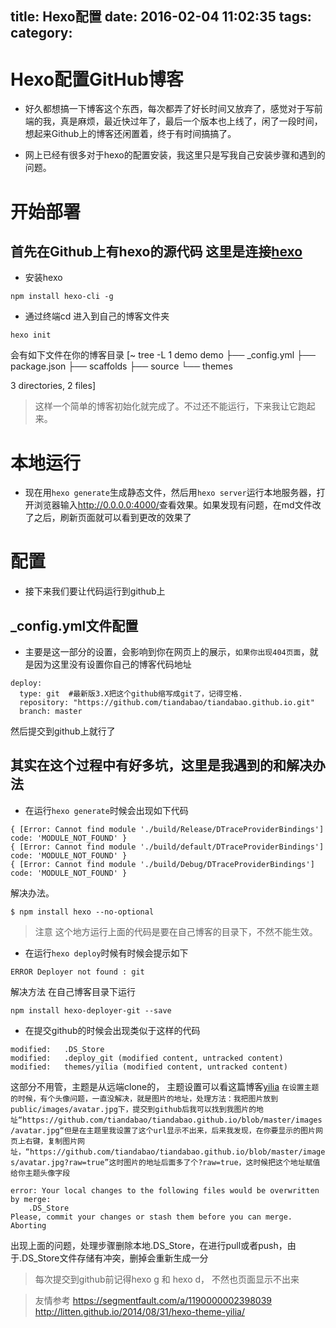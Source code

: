 title: Hexo配置
date: 2016-02-04 11:02:35
tags:
category:
---
# Hexo配置GitHub博客
* 好久都想搞一下博客这个东西，每次都弄了好长时间又放弃了，感觉对于写前端的我，真是麻烦，最近快过年了，最后一个版本也上线了，闲了一段时间，想起来Github上的博客还闲置着，终于有时间搞搞了。

* 网上已经有很多对于hexo的配置安装，我这里只是写我自己安装步骤和遇到的问题。

# 开始部署

## 首先在Github上有hexo的源代码 这里是连接[hexo](https://github.com/hexojs/hexo)
* 安装hexo
```
npm install hexo-cli -g
```
* 通过终端cd 进入到自己的博客文件夹 
```
hexo init
```
会有如下文件在你的博客目录
[~  tree -L 1 demo
demo
├── _config.yml
├── package.json
├── scaffolds
├── source
└── themes

3 directories, 2 files]
> 这样一个简单的博客初始化就完成了。不过还不能运行，下来我让它跑起来。

# 本地运行

* 现在用`hexo generate`生成静态文件，然后用`hexo server`运行本地服务器，打开浏览器输入<http://0.0.0.0:4000/>查看效果。如果发现有问题，在md文件改了之后，刷新页面就可以看到更改的效果了

# 配置
* 接下来我们要让代码运行到github上

## _config.yml文件配置
* 主要是这一部分的设置，会影响到你在网页上的展示，`如果你出现404页面`，就是因为这里没有设置你自己的博客代码地址
```
deploy:
  type: git  #最新版3.X把这个github缩写成git了，记得空格. 
  repository: "https://github.com/tiandabao/tiandabao.github.io.git"
  branch: master
```
然后提交到github上就行了


## 其实在这个过程中有好多坑，这里是我遇到的和解决办法

* 在运行`hexo generate`时候会出现如下代码

```
{ [Error: Cannot find module './build/Release/DTraceProviderBindings'] code: 'MODULE_NOT_FOUND' }
{ [Error: Cannot find module './build/default/DTraceProviderBindings'] code: 'MODULE_NOT_FOUND' }
{ [Error: Cannot find module './build/Debug/DTraceProviderBindings'] code: 'MODULE_NOT_FOUND' }
```

解决办法。
```
$ npm install hexo --no-optional
```
> 注意 这个地方运行上面的代码是要在自己博客的目录下，不然不能生效。

* 在运行`hexo deploy`时候有时候会提示如下
```
ERROR Deployer not found : git
```
解决方法
在自己博客目录下运行
```
npm install hexo-deployer-git --save
```

* 在提交github的时候会出现类似于这样的代码
```
modified:   .DS_Store
modified:   .deploy_git (modified content, untracked content)
modified:   themes/yilia (modified content, untracked content)
```
这部分不用管，主题是从远端clone的， 主题设置可以看这篇博客[yilia](http://litten.github.io/2014/08/31/hexo-theme-yilia/)
`在设置主题的时候，有个头像问题，一直没解决，就是图片的地址，处理方法：我把图片放到public/images/avatar.jpg下，提交到github后我可以找到我图片的地址“https://github.com/tiandabao/tiandabao.github.io/blob/master/images/avatar.jpg“但是在主题里我设置了这个url显示不出来，后来我发现，在你要显示的图片网页上右键，复制图片网址，“https://github.com/tiandabao/tiandabao.github.io/blob/master/images/avatar.jpg?raw=true”这时图片的地址后面多了个?raw=true，这时候把这个地址赋值给你主题头像字段`

```
error: Your local changes to the following files would be overwritten by merge:
	.DS_Store
Please, commit your changes or stash them before you can merge.
Aborting
```
出现上面的问题，处理步骤删除本地.DS_Store，在进行pull或者push，由于.DS_Store文件存储有冲突，删掉会重新生成一分

> 每次提交到github前记得hexo g 和 hexo d， 不然也页面显示不出来


> 友情参考
<https://segmentfault.com/a/1190000002398039>
<http://litten.github.io/2014/08/31/hexo-theme-yilia/>

